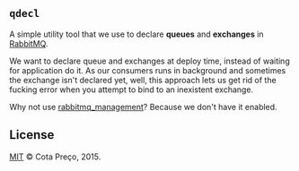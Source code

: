 ## `qdecl`

A simple utility tool that we use to declare **queues** and **exchanges** in [RabbitMQ](https://www.rabbitmq.com/).

We want to declare queue and exchanges at deploy time, instead of waiting for application do it. As our consumers runs in background and sometimes the exchange isn't declared yet, well, this approach lets us get rid of the fucking error when you attempt to bind to an inexistent exchange.

Why not use [rabbitmq_management](https://www.rabbitmq.com/management.html)? Because we don't have it enabled.

## License
[MIT](https://raw.githubusercontent.com/CotaPreco/qdecl/master/LICENSE) © Cota Preço, 2015.
